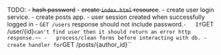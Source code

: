 TODO:
	- 	~~hash password~~
	- 	~~create `index.html` resource~~.
	- 	create user login service.
	- 	create posts app.
	-   user session created when successfully logged in
	-   `GET /users` response should not include password.`
	-   If `GET /user/{id}` can't find user then it should return an error http response.~~
	-   process/clean forms before interacting with db.
	- 	create handler for `GET /posts/{author_id}``
